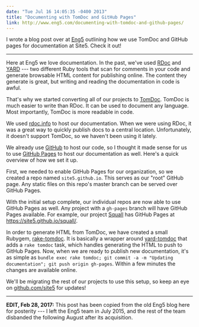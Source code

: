 ```yaml
---
date: "Tue Jul 16 14:05:35 -0400 2013"
title: "Documenting with TomDoc and GitHub Pages"
link: http://www.eng5.com/documenting-with-tomdoc-and-github-pages/
---
```


I wrote a blog post over at [Eng5](http://eng5.com) outlining how we use
TomDoc and GitHub pages for documentation at Site5. Check it out!

---

Here at Eng5 we love documentation. In the past, we've used [RDoc][] and
[YARD][] --- two different Ruby tools that scan for comments in your code and
generate browsable HTML content for publishing online. The content they
generate is great, but writing and reading the documentation in code is awful.

That's why we started converting all of our projects to [TomDoc][]. TomDoc is
much easier to write than RDoc. It can be used to document any language. Most
importantly, TomDoc is more readable in code.

We used [rdoc.info][] to host our documentation. When we were using RDoc, it
was a great way to quickly publish docs to a central location. Unfortunately,
it doesn't support TomDoc, so we haven't been using it lately.

We already use [GitHub][Site5 GitHub] to host our code, so I thought it made
sense for us to use [GitHub Pages][] to host our documentation as well. Here's
a quick overview of how we set it up.

First, we needed to enable GitHub Pages for our organization, so we created a
repo named `site5.github.io`. This serves as our "root" GitHub page. Any
static files on this repo's master branch can be served over GitHub Pages.

With the initial setup complete, our individual repos are now able to use
GitHub Pages as well. Any project with a `gh-pages` branch will have GitHub
Pages available. For example, our project [Squall][] has GitHub Pages at
<https://site5.github.io/squall/>.

In order to generate HTML from TomDoc, we have created a small Rubygem,
[rake-tomdoc][]. It is basically a wrapper around [yard-tomdoc][] that adds a
`rake tomdoc` task, which handles generating the HTML to push to GitHub Pages.
Now, when we are ready to publish new documentation, it's as simple as `bundle
exec rake tomdoc; git commit -a -m "Updating documentation"; git push origin
gh-pages`. Within a few minutes the changes are available online.

We'll be migrating the rest of our projects to use this setup, so keep an eye
on [github.com/site5][Site5 GitHub] for updates!

---

**EDIT, Feb 28, 2017:** This post has been copied from the old Eng5 blog here
for posterity --- I left the Eng5 team in July 2015, and the rest of the team
disbanded the following August after its acquisition.

[RDoc]: http://rdoc.sourceforge.net/
[YARD]: http://yardoc.org/
[TomDoc]: http://tomdoc.org/
[rdoc.info]: http://rdoc.info/
[Site5 GitHub]: https://github.com/site5?tab=repositories
[GitHub Pages]: http://pages.github.com/
[Squall]: https://github.com/site5/squall
[rake-tomdoc]: https://github.com/site5/rake-tomdoc
[yard-tomdoc]: https://github.com/rubyworks/yard-tomdoc
